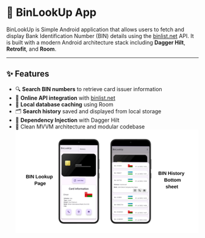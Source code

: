 # 📱 BinLookUp App

BinLookUp is Simple Android application that allows users to fetch and display Bank Identification Number (BIN) details using the [binlist.net](https://binlist.net) API. It is built with a modern Android architecture stack including **Dagger Hilt**, **Retrofit**, and **Room**.

---

## ✨ Features

- 🔍 **Search BIN numbers** to retrieve card issuer information
- 📡 **Online API integration** with [binlist.net](https://binlist.net)
- 💾 **Local database caching** using Room
- 🗂️ **Search history** saved and displayed from local storage
- 🧩 **Dependency Injection** with Dagger Hilt
- 📱 Clean MVVM architecture and modular codebase
  <img src="BIN LOOKUP PAGE.png" width="1000" alt="Dictionary Screenshot" />
